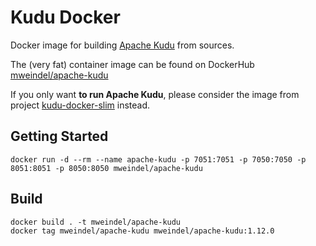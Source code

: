 # Kudu Docker

Docker image for building [Apache Kudu](https://github.com/apache/kudu) from sources.

The (very fat) container image can be found on DockerHub [mweindel/apache-kudu](https://hub.docker.com/r/mweindel/apache-kudu/)

If you only want **to run Apache Kudu**, please consider the image from project [kudu-docker-slim](https://github.com/MartinWeindel/kudu-docker-slim) instead.

## Getting Started

```
docker run -d --rm --name apache-kudu -p 7051:7051 -p 7050:7050 -p 8051:8051 -p 8050:8050 mweindel/apache-kudu
```

## Build

```
docker build . -t mweindel/apache-kudu
docker tag mweindel/apache-kudu mweindel/apache-kudu:1.12.0
```
